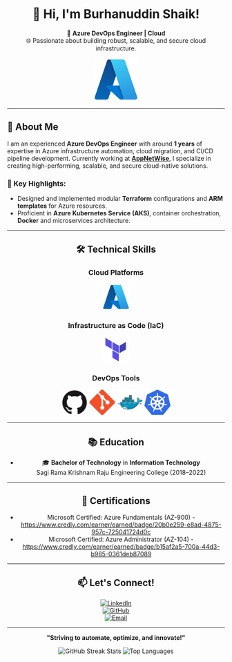 <div align="center">

# 👋 Hi, I'm **Burhanuddin Shaik**!

🎯 **Azure DevOps Engineer | Cloud**  
🌐 Passionate about building robust, scalable, and secure cloud infrastructure.

<img src="https://raw.githubusercontent.com/devicons/devicon/master/icons/azure/azure-original.svg" alt="Azure Logo" width="100"/>

---

</div>

## 🚀 About Me

I am an experienced **Azure DevOps Engineer** with around **1 years** of expertise in Azure infrastructure automation, cloud migration, and CI/CD pipeline development. Currently working at **[AppNetWise](https://appnetwise.com/)**, I specialize in creating high-performing, scalable, and secure cloud-native solutions.

### 🌟 Key Highlights:
- Designed and implemented modular **Terraform** configurations and **ARM templates** for Azure resources.
- Proficient in **Azure Kubernetes Service (AKS)**, container orchestration, **Docker** and microservices architecture.

---

<div align="center">

## 🛠️ Technical Skills

### **Cloud Platforms**
<img src="https://raw.githubusercontent.com/devicons/devicon/master/icons/azure/azure-original.svg" alt="Azure" width="60" height="60"/> 

### **Infrastructure as Code (IaC)**
<img src="https://raw.githubusercontent.com/devicons/devicon/master/icons/terraform/terraform-original.svg" alt="Terraform" width="60" height="60"/> 

### **DevOps Tools**
<img src="https://raw.githubusercontent.com/devicons/devicon/master/icons/github/github-original.svg" alt="GitHub" width="60" height="60"/>  
<img src="https://raw.githubusercontent.com/devicons/devicon/master/icons/git/git-original.svg" alt="Git" width="60" height="60"/>  
<img src="https://raw.githubusercontent.com/devicons/devicon/master/icons/docker/docker-original.svg" alt="Docker" width="60" height="60"/>  
<img src="https://raw.githubusercontent.com/devicons/devicon/master/icons/kubernetes/kubernetes-plain.svg" alt="Kubernetes" width="60" height="60"/>  

---

## 📚 Education
 
- 🎓 **Bachelor of Technology** in **Information Technology**  
  Sagi Rama Krishnam Raju Engineering College  (2018–2022)

---
## 🏅 Certifications
- Microsoft Certified: Azure Fundamentals (AZ-900) - https://www.credly.com/earner/earned/badge/20b0e259-e8ad-4875-957c-725041724d0c
- Microsoft Certified: Azure Administrator (AZ-104) - https://www.credly.com/earner/earned/badge/b15af2a5-700a-44d3-b985-0361deb87089 
---

## 📫 Let's Connect!

[![LinkedIn](https://img.shields.io/badge/-LinkedIn-blue?logo=linkedin&logoColor=white)](https://www.linkedin.com/in/burhanuddin-shaik-8a463b209/)  
[![GitHub](https://img.shields.io/badge/-GitHub-black?logo=github&logoColor=white)](https://github.com/burhanuddin-anw)  
[![Email](https://img.shields.io/badge/-Email-red?logo=gmail&logoColor=white)](mailto:shaiksohail55149@gmail.com)

---

<div align="center">

**"Striving to automate, optimize, and innovate!"**

<img src="https://github-readme-streak-stats.herokuapp.com?user=burhanuddin-anw&theme=green-blue&hide_border=true&date_format=M%20j%5B%2C%20Y%5D" alt="GitHub Streak Stats" />  
<img src="https://github-readme-stats.vercel.app/api/top-langs/?username=burhanuddin-anw&layout=compact&theme=radical" alt="Top Languages" />  

</div>
